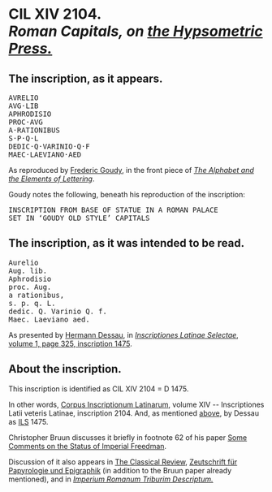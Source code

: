 # CIL XIV 2104. <br /> _Roman Capitals, on [the Hypsometric Press.][Hpm Press]_


## The inscription, as it appears.

<pre>
AVRELIO
AVG·LIB
APHRODISIO
PROC·AVG
A·RATIONIBUS
S·P·Q·L
DEDIC·Q·VARINIO·Q·F
MAEC·LAEVIANO·AED
</pre>

As reproduced by [Frederic Goudy][Goudy], in the front piece of [_The Alphabet and the Elements of Lettering_][Alphabet].

Goudy notes the following, beneath his reproduction of the inscription:

<pre>
INSCRIPTION FROM BASE OF STATUE IN A ROMAN PALACE
SET IN ‘GOUDY OLD STYLE’ CAPITALS
</pre>


## The inscription, as it was intended to be read.

<pre>
Aurelio
Aug. lib.
Aphrodisio
proc. Aug.
a rationibus,
s. p. q. L.
dedic. Q. Varinio Q. f.
Maec. Laeviano aed.
</pre>

As presented by [Hermann Dessau][Dessau], in [_Inscriptiones Latinae Selectae_, volume 1, page 325, inscription 1475][ILS 1475].


## About the inscription.

This inscription is identified as CIL XIV 2104 = D 1475.

In other words, [Corpus Inscriptionum Latinarum][], volume XIV -- Inscriptiones Latii veteris Latinae, inscription 2104. And, as mentioned [above][ILS 1475], by Dessau as [ILS][] 1475.

Christopher Bruun discusses it briefly in footnote 62 of his paper [Some Comments on the Status of Imperial Freedman][Bruun].

Discussion of it also appears in [The Classical Review][], [Zeutschrift für Papyrologie und Epigraphik][ZPE] (in addition to the Bruun paper already mentioned), and in [_Imperium Romanum Triburim Descriptum._][IRTD]


[ILS 1475]: http://books.google.com/books?id=EWBfAAAAMAAJ&printsec=frontcover#v=onepage&q=1475&f=false "Go to the ILS 1475 entry on Google Books."
[Alphabet]: http://books.google.com/books?id=yVlQAAAAMAAJ "Read about *The Alphabet and the Elements of Lettering* on Google Books."
[Corpus Inscriptionum Latinarum]: http://en.wikipedia.org/wiki/Corpus_Inscriptionum_Latinarum "Read about the CIL on Wikipedia."
[ILS]: http://en.wikipedia.org/wiki/Inscriptiones_Latinae_Selectae "Read about the ILS on Wikipedia."
[Dessau]: http://en.wikipedia.org/wiki/Hermann_Dessau "Read about Hermann Dessau on Wikipedia."
[Goudy]: http://en.wikipedia.org/wiki/Frederic_Goudy "Read about Frederic Goudy on Wikipedia."
[Bruun]: http://www.uni-koeln.de/phil-fak/ifa/zpe/downloads/1990/082pdf/082271.pdf "Download a PDF of *Sopme Comments on the Status of Imperial Freedman.*"
[The Classical Review]: http://www.jstor.org/pss/704310 "Go to the JSTOR page for this reference."
[ZPE]: http://www.jstor.org/pss/20191769 "Go to the JSTOR page for this reference."
[IRTD]: http://books.google.com/books?id=IT08AAAAMAAJ&pg=PA23#v=onepage&q=Q.%20Varinio%20Q.f.%20Maec.%20Laeviano%20aed.&f=false "Go to the Google Books page for this reference."
[Hpm Press]: http://github.com/cboone/hpm-press-site
